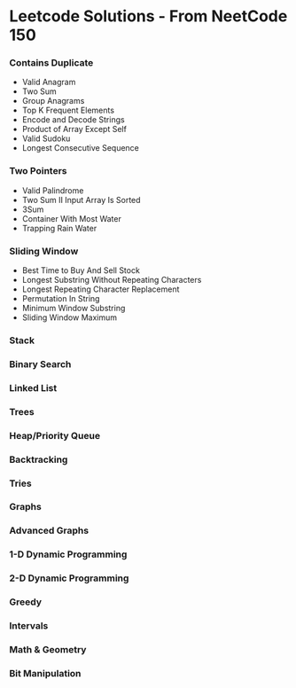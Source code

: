 # Leetcode Solutions - From NeetCode 150

### Contains Duplicate 
- Valid Anagram 
- Two Sum 
- Group Anagrams 
- Top K Frequent Elements 
- Encode and Decode Strings 
- Product of Array Except Self 
- Valid Sudoku 
- Longest Consecutive Sequence

### Two Pointers
- Valid Palindrome	
- Two Sum II Input Array Is Sorted	
- 3Sum	
- Container With Most Water	
- Trapping Rain Water

### Sliding Window
- Best Time to Buy And Sell Stock	
- Longest Substring Without Repeating Characters	
- Longest Repeating Character Replacement	
- Permutation In String	
- Minimum Window Substring	
- Sliding Window Maximum

### Stack
### Binary Search
### Linked List
### Trees
### Heap/Priority Queue
### Backtracking
### Tries
### Graphs
### Advanced Graphs 
### 1-D Dynamic Programming
### 2-D Dynamic Programming
### Greedy
### Intervals
### Math & Geometry
### Bit Manipulation
